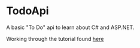 # TodoApi
<p>A basic "To Do" api to learn about C# and ASP.NET.</p>
<p>Working through the tutorial found <a href="https://docs.microsoft.com/en-us/aspnet/core/tutorials/first-web-api?view=aspnetcore-3.1&tabs=visual-studio-code">here</a> 
